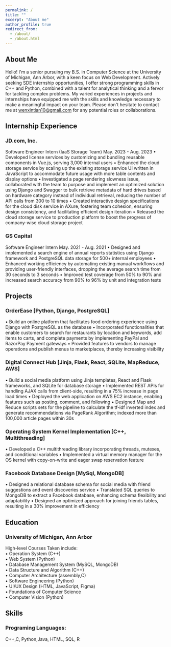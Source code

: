 ```yaml
---
permalink: /
title: ""
excerpt: "About me"
author_profile: true
redirect_from: 
  - /about/
  - /about.html
---
```


## About Me
Hello! I'm a senior pursuing my B.S. in Computer Science at the University of Michigan, Ann Arbor, with a keen focus on Web Development. Actively seeking SDE internship opportunities, I offer strong programming skills in C++ and Python, combined with a talent for analytical thinking and a fervor for tackling complex problems. My varied experiences in projects and internships have equipped me with the skills and knowledge necessary to make a meaningful impact on your team. Please don't hesitate to contact me at wenxintian10@gmail.com for any potential roles or collaborations.

## Internship Experience
### JD.com, Inc.
Software Engineer Intern (IaaS Storage Team) May. 2023 - Aug. 2023
• Developed license services by customizing and bundling reusable components in Vue.js, serving 3,000 internal users
• Enhanced the cloud storage service by scaling up the existing storage service UI written in JavaScript to accommodate future usage with more table contents and display options
• Investigated a page rendering slowness issue, collaborated with the team to purpose and implement an optimized solution using Django and Swagger to bulk retrieve metadata of hard drives based on hardware category instead of individual retrieval, reducing the number of API calls from 300 to 10 times
• Created interactive design specifications for the cloud disk service in AXure, fostering team cohesion, ensuring design consistency, and facilitating efficient design iteration
• Released the cloud storage service to production platform to boost the progress of company-wise cloud storage project

### GS Capital
Software Engineer Intern May. 2021 - Aug. 2021
• Designed and implemented a search engine of annual reports statistics using Django framework and PostgreSQL data storage for 500+ internal employees
• Enhanced working efficiency by automating existing manual workflows and providing user-friendly interfaces, dropping the average search time from 30 seconds to 3 seconds
• Improved test coverage from 50% to 90% and increased search accuracy from 90% to 96% by unit and integration tests


## Projects
### OrderEase [Python, Django, PostgreSQL]
•	Build an online platform that facilitates food ordering experience using Django with PostgreSQL as the database
•	Incorporated functionalities that enable customers to search for restaurants by location and keywords, add items to carts, and complete payments by implementing PayPal and RazorPay Payment gateways
•	Provided features to vendors to manage operations and publish menus to marketplaces, thereby increasing visibility

### Digital Connect Hub [Jinja, Flask, React, SQLite,  MapReduce, AWS]
•	Build a social media platform using Jinja templates, React and Flask frameworks, and SQLite for database storage
•	Implemented REST APIs for handling AJAX calls from client-side, resulting in a 75% increase in page load times
•	Deployed the web application on AWS EC2 instance, enabling features such as posting, comment, and following
•	Designed Map and Reduce scripts sets for the pipeline to calculate the tf-idf inverted index and generate recommendations via PageRank Algorithm; indexed more than 100,000 article pages within 30s

### Operating System Kernel Implementation [C++, Multithreading]
• Developed a C++ multithreading library incorporating threads, mutexes, and conditional variables
• Implemented a virtual memory manager for the OS kernel with copy-on-write and eager swap reservation feature

### Facebook Database Design [MySql, MongoDB]
•  Designed a relational database schema for social media with friend suggestions and event discoveries service
•  Translated SQL queries to MongoDB to extract a Facebook database, enhancing schema flexibility and adaptability
•  Designed an optimized approach for joining friends tables, resulting in a 30% improvement in efficiency

## Education
### University of Michigan, Ann Arbor 
High-level Courses Taken include: <br>
•	 Operation System (C++) <br>
•	 Web System (Python) <br>
•	 Database Management System (MySQL, MongoDB) <br>
•	 Data Structure and Algorithm (C++) <br>
•	 Computer Architecture (assembly,C) <br>
•	 Software Engineering (Python) <br>
•	 UI/UX Design (HTML, JavaScript, Figma) <br>
•	 Foundations of Computer Science <br>
•	 Computer Vision (Python) <br>

## Skills
### Programing Languages: 
C++,C, Python,Java, HTML, SQL, R
